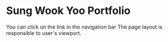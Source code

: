 # Sung Wook Yoo Portfolio
You can click on the link in the navigation bar
The page layout is responsible to user's viewport.